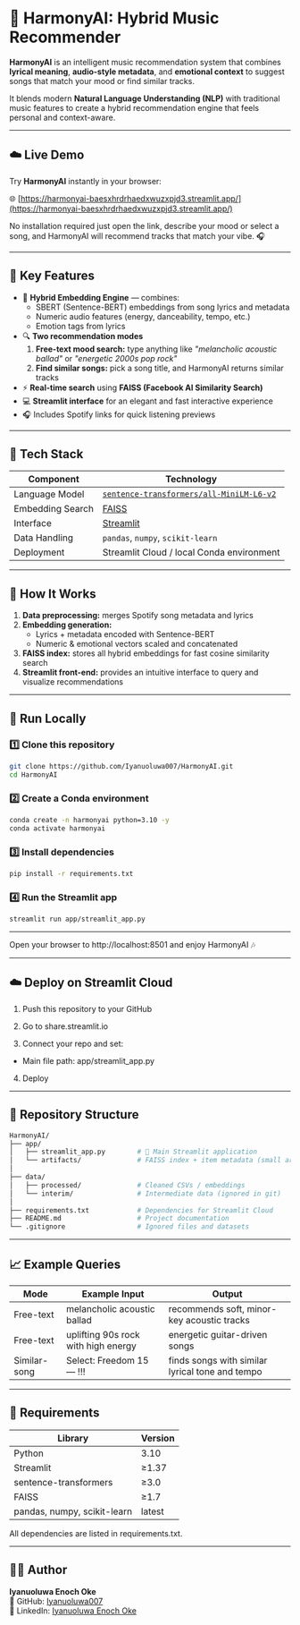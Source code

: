 # 🎵 HarmonyAI: Hybrid Music Recommender

**HarmonyAI** is an intelligent music recommendation system that combines **lyrical meaning**, **audio-style metadata**, and **emotional context** to suggest songs that match your mood or find similar tracks.

It blends modern **Natural Language Understanding (NLP)** with traditional music features to create a hybrid recommendation engine that feels personal and context-aware.

---

## ☁️ Live Demo

Try **HarmonyAI** instantly in your browser: 

🌐 [https://harmonyai-baesxhrdrhaedxwuzxpjd3.streamlit.app/](https://harmonyai-baesxhrdrhaedxwuzxpjd3.streamlit.app/)

No installation required just open the link, describe your mood or select a song, and HarmonyAI will recommend tracks that match your vibe. 🎧

---

## 🌟 Key Features

- 🧠 **Hybrid Embedding Engine** — combines:
  - SBERT (Sentence-BERT) embeddings from song lyrics and metadata  
  - Numeric audio features (energy, danceability, tempo, etc.)  
  - Emotion tags from lyrics
- 🔍 **Two recommendation modes**
  1. **Free-text mood search:** type anything like _"melancholic acoustic ballad"_ or _"energetic 2000s pop rock"_  
  2. **Find similar songs:** pick a song title, and HarmonyAI returns similar tracks
- ⚡ **Real-time search** using **FAISS (Facebook AI Similarity Search)**
- 💻 **Streamlit interface** for an elegant and fast interactive experience
- 🎧 Includes Spotify links for quick listening previews

---

## 🧩 Tech Stack

| Component | Technology |
|------------|-------------|
| Language Model | [`sentence-transformers/all-MiniLM-L6-v2`](https://www.sbert.net/) |
| Embedding Search | [FAISS](https://github.com/facebookresearch/faiss) |
| Interface | [Streamlit](https://streamlit.io) |
| Data Handling | `pandas`, `numpy`, `scikit-learn` |
| Deployment | Streamlit Cloud / local Conda environment |

---

## 🧠 How It Works

1. **Data preprocessing:** merges Spotify song metadata and lyrics  
2. **Embedding generation:**  
   - Lyrics + metadata encoded with Sentence-BERT  
   - Numeric & emotional vectors scaled and concatenated  
3. **FAISS index:** stores all hybrid embeddings for fast cosine similarity search  
4. **Streamlit front-end:** provides an intuitive interface to query and visualize recommendations

---

## 🚀 Run Locally

### 1️⃣ Clone this repository
```bash
git clone https://github.com/Iyanuoluwa007/HarmonyAI.git
cd HarmonyAI
```
### 2️⃣ Create a Conda environment
```bash
conda create -n harmonyai python=3.10 -y
conda activate harmonyai
```
### 3️⃣ Install dependencies
```bash
pip install -r requirements.txt
```
### 4️⃣ Run the Streamlit app
```bash
streamlit run app/streamlit_app.py
```

---
Open your browser to http://localhost:8501 and enjoy HarmonyAI 🎶

---

## ☁️ Deploy on Streamlit Cloud

1. Push this repository to your GitHub

2. Go to share.streamlit.io

3. Connect your repo and set:

- Main file path: app/streamlit_app.py

4. Deploy 

---

## 📂 Repository Structure

```bash
HarmonyAI/
├── app/
│   ├── streamlit_app.py        # 🎯 Main Streamlit application
│   └── artifacts/              # FAISS index + item metadata (small artifacts)
│
├── data/
│   ├── processed/              # Cleaned CSVs / embeddings
│   └── interim/                # Intermediate data (ignored in git)
│
├── requirements.txt            # Dependencies for Streamlit Cloud
├── README.md                   # Project documentation
└── .gitignore                  # Ignored files and datasets
```

---

## 📈 Example Queries

| Mode | Example Input | Output |
|------|----------------|--------|
| Free-text | melancholic acoustic ballad | recommends soft, minor-key acoustic tracks |
| Free-text | uplifting 90s rock with high energy | energetic guitar-driven songs |
| Similar-song | Select: Freedom 15 — !!! | finds songs with similar lyrical tone and tempo |

---

## 🧰 Requirements

| Library | Version |
|----------|----------|
| Python | 3.10 |
| Streamlit | ≥1.37 |
| sentence-transformers | ≥3.0 |
| FAISS | ≥1.7 |
| pandas, numpy, scikit-learn | latest |

All dependencies are listed in requirements.txt.

---

## 👨‍💻 Author

**Iyanuoluwa Enoch Oke**  
🔗 GitHub: [Iyanuoluwa007](https://github.com/Iyanuoluwa007)  
🔗 LinkedIn: [Iyanuoluwa Enoch Oke](https://www.linkedin.com/in/iyanuoluwa-enoch-oke/)
